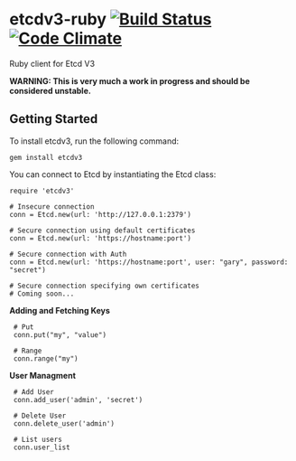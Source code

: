 # etcdv3-ruby  [![Build Status](https://travis-ci.org/davissp14/etcdv3-ruby.svg?branch=master)](https://travis-ci.org/davissp14/etcdv3-ruby) [![Code Climate](https://codeclimate.com/github/davissp14/etcdv3-ruby/badges/gpa.svg)](https://codeclimate.com/github/davissp14/etcdv3-ruby)

Ruby client for Etcd V3

**WARNING: This is very much a work in progress and should be considered unstable.**

## Getting Started

To install etcdv3, run the following command:
```
gem install etcdv3
```

You can connect to Etcd by instantiating the Etcd class:

```
require 'etcdv3'

# Insecure connection
conn = Etcd.new(url: 'http://127.0.0.1:2379')

# Secure connection using default certificates
conn = Etcd.new(url: 'https://hostname:port')

# Secure connection with Auth
conn = Etcd.new(url: 'https://hostname:port', user: "gary", password: "secret")

# Secure connection specifying own certificates
# Coming soon...
```

**Adding and Fetching Keys**
    
     # Put
     conn.put("my", "value")

     # Range
     conn.range("my")
          
**User Managment**
   
     # Add User
     conn.add_user('admin', 'secret')
     
     # Delete User
     conn.delete_user('admin')
     
     # List users
     conn.user_list
     
